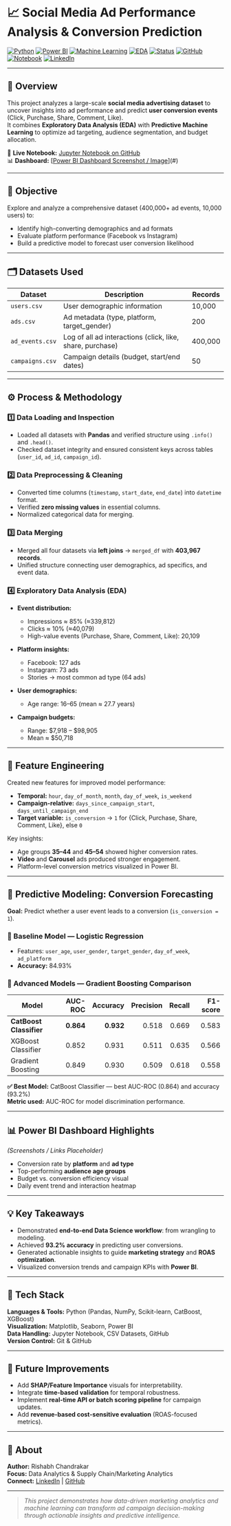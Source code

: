 # 📈 Social Media Ad Performance Analysis & Conversion Prediction

[![Python](https://img.shields.io/badge/Python-3.10-blue.svg)](https://www.python.org/)
[![Power BI](https://img.shields.io/badge/PowerBI-Dashboard-yellow.svg)](https://app.powerbi.com/view?r=YOUR-DASHBOARD-LINK)
[![Machine Learning](https://img.shields.io/badge/ML-CatBoost%20%7C%20XGBoost-green.svg)]()
[![EDA](https://img.shields.io/badge/Data-EDA-orange.svg)]()
[![Status](https://img.shields.io/badge/Status-Completed-success.svg)]()
[![GitHub](https://img.shields.io/badge/Repo-GitHub-black.svg)](https://github.com/YOUR-USERNAME/YOUR-REPO)
[![Notebook](https://img.shields.io/badge/View-Notebook-blueviolet.svg)](https://github.com/YOUR-USERNAME/YOUR-REPO/blob/main/Analysis.ipynb)
[![LinkedIn](https://img.shields.io/badge/Connect-LinkedIn-blue.svg)](https://www.linkedin.com/in/rishabh-chandrakar)


---

## 🧠 Overview
This project analyzes a large-scale **social media advertising dataset** to uncover insights into ad performance and predict **user conversion events** (Click, Purchase, Share, Comment, Like).  
It combines **Exploratory Data Analysis (EDA)** with **Predictive Machine Learning** to optimize ad targeting, audience segmentation, and budget allocation.

🔗 **Live Notebook:** [Jupyter Notebook on GitHub](#)  
📊 **Dashboard:** [[Power BI Dashboard Screenshot / Image](https://github.com/Rishabh1108ch/Social_media_Ads_Performance_Gradient-Boosting_Analysis/blob/main/Ads_Performance_PowerBI_Screenshot.png)](#)

---

## 🎯 Objective
Explore and analyze a comprehensive dataset (400,000+ ad events, 10,000 users) to:
- Identify high-converting demographics and ad formats  
- Evaluate platform performance (Facebook vs Instagram)  
- Build a predictive model to forecast user conversion likelihood  

---

## 🗂️ Datasets Used
| Dataset | Description | Records |
|----------|--------------|----------|
| `users.csv` | User demographic information | 10,000 |
| `ads.csv` | Ad metadata (type, platform, target_gender) | 200 |
| `ad_events.csv` | Log of all ad interactions (click, like, share, purchase) | 400,000 |
| `campaigns.csv` | Campaign details (budget, start/end dates) | 50 |

---

## ⚙️ Process & Methodology

### 1️⃣ Data Loading and Inspection
- Loaded all datasets with **Pandas** and verified structure using `.info()` and `.head()`.  
- Checked dataset integrity and ensured consistent keys across tables (`user_id`, `ad_id`, `campaign_id`).

### 2️⃣ Data Preprocessing & Cleaning
- Converted time columns (`timestamp`, `start_date`, `end_date`) into `datetime` format.  
- Verified **zero missing values** in essential columns.  
- Normalized categorical data for merging.

### 3️⃣ Data Merging
- Merged all four datasets via **left joins** → `merged_df` with **403,967 records**.  
- Unified structure connecting user demographics, ad specifics, and event data.

### 4️⃣ Exploratory Data Analysis (EDA)
- **Event distribution:**  
  - Impressions ≈ 85% (≈339,812)  
  - Clicks ≈ 10% (≈40,079)  
  - High-value events (Purchase, Share, Comment, Like): 20,109  

- **Platform insights:**  
  - Facebook: 127 ads  
  - Instagram: 73 ads  
  - Stories → most common ad type (64 ads)

- **User demographics:**  
  - Age range: 16–65 (mean ≈ 27.7 years)

- **Campaign budgets:**  
  - Range: $7,918 – $98,905  
  - Mean ≈ $50,718

---

## 🧩 Feature Engineering
Created new features for improved model performance:
- **Temporal:** `hour`, `day_of_month`, `month`, `day_of_week`, `is_weekend`  
- **Campaign-relative:** `days_since_campaign_start`, `days_until_campaign_end`  
- **Target variable:** `is_conversion` → `1` for {Click, Purchase, Share, Comment, Like}, else `0`

Key insights:
- Age groups **35–44** and **45–54** showed higher conversion rates.  
- **Video** and **Carousel** ads produced stronger engagement.  
- Platform-level conversion metrics visualized in Power BI.

---

## 🤖 Predictive Modeling: Conversion Forecasting

**Goal:** Predict whether a user event leads to a conversion (`is_conversion = 1`).

### 🔹 Baseline Model — Logistic Regression
- Features: `user_age`, `user_gender`, `target_gender`, `day_of_week`, `ad_platform`
- **Accuracy:** 84.93%

### 🔹 Advanced Models — Gradient Boosting Comparison
| Model | AUC-ROC | Accuracy | Precision | Recall | F1-score |
|--------|---------:|----------:|-----------:|--------:|----------:|
| **CatBoost Classifier** | **0.864** | **0.932** | 0.518 | 0.669 | 0.583 |
| XGBoost Classifier | 0.852 | 0.931 | 0.511 | 0.635 | 0.566 |
| Gradient Boosting | 0.849 | 0.930 | 0.509 | 0.618 | 0.558 |

**✅ Best Model:** CatBoost Classifier — best AUC-ROC (0.864) and accuracy (93.2%)  
**Metric used:** AUC-ROC for model discrimination performance.

---

## 📊 Power BI Dashboard Highlights
*(Screenshots / Links Placeholder)*  
- Conversion rate by **platform** and **ad type**  
- Top-performing **audience age groups**  
- Budget vs. conversion efficiency visual  
- Daily event trend and interaction heatmap  

---

## 💡 Key Takeaways
- Demonstrated **end-to-end Data Science workflow**: from wrangling to modeling.  
- Achieved **93.2% accuracy** in predicting user conversions.  
- Generated actionable insights to guide **marketing strategy** and **ROAS optimization**.  
- Visualized conversion trends and campaign KPIs with **Power BI**.  

---

## 🧰 Tech Stack
**Languages & Tools:** Python (Pandas, NumPy, Scikit-learn, CatBoost, XGBoost)  
**Visualization:** Matplotlib, Seaborn, Power BI  
**Data Handling:** Jupyter Notebook, CSV Datasets, GitHub  
**Version Control:** Git & GitHub  

---

## 🚀 Future Improvements
- Add **SHAP/Feature Importance** visuals for interpretability.  
- Integrate **time-based validation** for temporal robustness.  
- Implement **real-time API or batch scoring pipeline** for campaign updates.  
- Add **revenue-based cost-sensitive evaluation** (ROAS-focused metrics).

---

## 🔑 About
**Author:** Rishabh Chandrakar  
**Focus:** Data Analytics & Supply Chain/Marketing Analytics  
**Connect:** [LinkedIn](#) | [GitHub](#)

---

> *This project demonstrates how data-driven marketing analytics and machine learning can transform ad campaign decision-making through actionable insights and predictive intelligence.*

